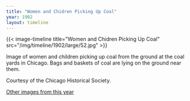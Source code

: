 ```yaml
---
title: "Women and Chidren Picking Up Coal"
year: 1902
layout: timeline
---
```


{{< image-timeline title="Women and Chidren Picking Up Coal" src="/img/timeline/1902/large/52.jpg" >}}


Image of women and children picking up coal from the ground at the coal yards in Chicago. Bags and baskets of coal are lying on the ground near them. 

Courtesy of the Chicago Historical Society.

[Other images from this year](/historical/timeline/1902)